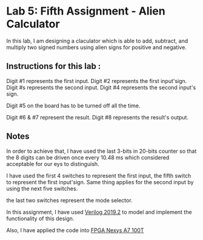 # Lab 5: Fifth Assignment - Alien Calculator

In this lab, I am designing a claculator which is able to add, subtract, and multiply two signed numbers using alien signs for positive and negative.

## Instructions for this lab :

Digit #1 represents the first input. Digit #2 represents the first input'sign. Digit #s represents the second input. Digit #4 represents the second input's sign.

Digit #5 on the board has to be turned off all the time. 

Digit #6 & #7 represent the result. Digit #8 represents the result's output.

## Notes

In order to achieve that, I have used the last 3-bits in 20-bits counter so that the 8 digits can be driven once every 10.48 ms which considered acceptable for our eys to distinguish.

I have used the first 4 switches to represent the first input, the fifth switch to represent the first input'sign. Same thing applies for the second input by using the next five switches.

the last two switches represent the mode selector.

In this assignment, I have used [Verilog 2019.2](https://www.xilinx.com/support/download/index.html/content/xilinx/en/downloadNav/vivado-design-tools/2019-2.html) to model and implement the functionality of this design.

Also, I have applied the code into [FPGA Nexys A7 100T](https://store.digilentinc.com/nexys-a7-fpga-trainer-board-recommended-for-ece-curriculum/)
